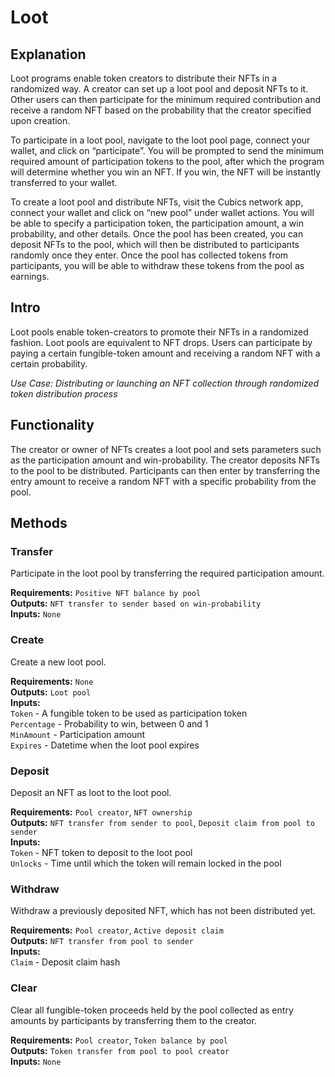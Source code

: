 # Loot

## Explanation
Loot programs enable token creators to distribute their NFTs in a randomized way. A creator can set up a loot pool and deposit NFTs to it. Other users can then participate for the minimum required contribution and receive a random NFT based on the probability that the creator specified upon creation.

To participate in a loot pool, navigate to the loot pool page, connect your wallet, and click on “participate”. You will be prompted to send the minimum required amount of participation tokens to the pool, after which the program will determine whether you win an NFT. If you win, the NFT will be instantly transferred to your wallet.

To create a loot pool and distribute NFTs, visit the Cubics network app, connect your wallet and click on “new pool” under wallet actions. You will be able to specify a participation token, the participation amount, a win probability, and other details. Once the pool has been created, you can deposit NFTs to the pool, which will then be distributed to participants randomly once they enter. Once the pool has collected tokens from participants, you will be able to withdraw these tokens from the pool as earnings.

## Intro
Loot pools enable token-creators to promote their NFTs in a randomized fashion. Loot pools are equivalent to NFT drops. Users can participate by paying a certain fungible-token amount and receiving a random NFT with a certain probability.

*Use Case: Distributing or launching an NFT collection through randomized token distribution process*

## Functionality
The creator or owner of NFTs creates a loot pool and sets parameters such as the participation amount and win-probability. The creator deposits NFTs to the pool to be distributed. Participants can then enter by transferring the entry amount to receive a random NFT with a specific probability from the pool.

## Methods

### Transfer
Participate in the loot pool by transferring the required participation amount.

**Requirements:** `Positive NFT balance by pool`  
**Outputs:** `NFT transfer to sender based on win-probability`  
**Inputs:** `None`  

### Create
Create a new loot pool.

**Requirements:** `None`  
**Outputs:** `Loot pool`  
**Inputs:**  
`Token` - A fungible token to be used as participation token  
`Percentage` - Probability to win, between 0 and 1  
`MinAmount` - Participation amount  
`Expires` - Datetime when the loot pool expires  

### Deposit
Deposit an NFT as loot to the loot pool.

**Requirements:** `Pool creator`, `NFT ownership`  
**Outputs:** `NFT transfer from sender to pool`, `Deposit claim from pool to sender`  
**Inputs:**  
`Token` - NFT token to deposit to the loot pool  
`Unlocks` - Time until which the token will remain locked in the pool  

### Withdraw
Withdraw a previously deposited NFT, which has not been distributed yet.

**Requirements:** `Pool creator`, `Active deposit claim`  
**Outputs:** `NFT transfer from pool to sender`  
**Inputs:**  
`Claim` - Deposit claim hash  

### Clear
Clear all fungible-token proceeds held by the pool collected as entry amounts by participants by transferring them to the creator.

**Requirements:** `Pool creator`, `Token balance by pool`  
**Outputs:** `Token transfer from pool to pool creator`  
**Inputs:** `None`  

<div style="page-break-after: always; visibility: hidden">\pagebreak</div>